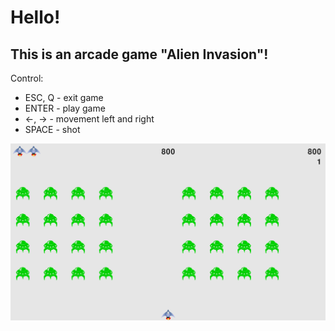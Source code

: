 # Hello!

## This is an arcade game "Alien Invasion"!

Control:
* ESC, Q - exit game
* ENTER - play game
* ←, → - movement left and right
* SPACE - shot

![screenshot](images/screenshot.png)